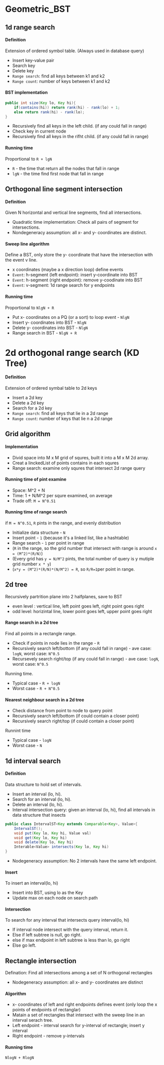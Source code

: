 # Geometric_BST
## 1d range search
#### Definition
Extension of ordered symbol table. (Always used in database query)
- Insert key-value pair
- Search key
- Delete key
- `Range search`: find all keys between k1 and k2
- `Range count`: number of keys between k1 and k2
#### BST implementation
```java
public int size(Key lo, Key hi){
    if(contains(hi)) return rank(hi) - rank(lo) + 1;
    else return rank(hi) - rank(lo);
}
```
- Recursively find all keys in the left child. (if any could fall in range)
- Check key in current node
- Recursively find all keys in the rifht child. (if any could fall in range)
#### Running time
Proportional to `R + lgN`
- `R` - the time that return all the nodes that fall in range
- `lgN` - the time find first node that fall in range

## Orthogonal line segment intersection
#### Definition
Given N horizontal and vertical line segments, find all intersections.
- Quadratic time implementation: Check all pairs of segment for intersections.
- Nondegeneracy assumption: all x- and y- coordinates are distinct.
#### Sweep line algorithm
Define a BST, only store the y- coordinate that have the intersection with the event v line.
- x coordinates (maybe a x direction loop) define events
- `Event`: h-segment (left endpoint): insert y-coordinate into BST
- `Event`: h-segment (right endpoint): remove y-coodinate into BST
- `Event`: v-segment: 1d range search for y endpoints
#### Running time
Proportional to `NlgN + R`
- Put x- coordinates on a PQ (or a sort) to loop event - `NlgN`
- Insert y- coordinates into BST - `NlgN`
- Delete y- coordinates into BST - `NlgN`
- Range search in BST - `NlgN + R`

# 2d orthogonal range search (KD Tree)
#### Definition
Extension of ordered symbal table to 2d keys
- Insert a 2d key
- Delete a 2d key
- Search for a 2d key
- `Range search`: find all keys that lie in a 2d range
- `Range count`: number of keys that lie n a 2d range
## Grid algorithm
#### Implementation
- Divid space into M x M grid of squres, built it into a M x M 2d array.
- Creat a linckedList of points contains in each squres
- Range search: examine only squres that intersect 2d range query
#### Running time of pint examine
- Space: M^2 + N
- Time: 1 + N/M^2 per squre examined, on average
- Trade off: `M = N^0.51`
#### Running time of range search 
if `M = N^0.51`, `R` pints in the range, and evenly distribution
- Initialize data structure - `N`
- Insert point - `1` (because it's a linked list, like a hashtable)
- Range search - `1` per point in range 
- (`R` in the range, so the grid number that intersect with range is around `x = (M^2)*(R/N)`)
- (Every grid has `y = N/M^2` pints, the total number of query is y mutiple grid number `x * y`)
- (`x*y = (M^2)*(R/N)*(N/M^2) = R`, so `R/R=1`per point in range.
## 2d tree 
Recursively partrition plane into 2 halfplanes, save to BST
- even level : vertical line, left point goes left, right point goes right
- odd level: horizintal line, lower point goes left, upper point goes right
#### Range search in a 2d tree
Find all points in a rectangle range.
- Check if points in node lies in the range - `R`
- Recursively search left/bottom (if any could fall in range) - ave case: `logN`, worst case: `N^0.5`
- Recursevely search right/top (if any could fall in range) - ave case: `logN`, worst case: `N^0.5`

Running time.
- Typical case - `R + logN`
- Worst case - `R + N^0.5`
#### Nearest neighbour search in a 2d tree
- Check distance from point to node to query point
- Recursively search left/bottom (if could contain a closer point)
- Recursively search right/top (if could contain a closer point)

Runnint time
- Typical case - `logN`
- Worst case - `N`

## 1d interval search
#### Definition
Data structure to hold set of intervals.
- Insert an interval (lo, hi).
- Search for an interval (lo, hi).
- Delete an interval (lo, hi).
- Interval intersection query: given an interval (lo, hi), find all intervals in data structure that insects
```java
public class IntervalST<Key extends Comparable<Key>, Value>{
    IntervalST();
    void put(Key lo, Key hi, Value val)
    void get(Key lo, Key hi)
    void delete(Key lo, Key hi)
    Interable<Value> intersects(Key lo, Key hi)
}
```
- Nodegeneracy assumption: No 2 intervals have the same left endpoint.

#### Insert
To insert an interval(lo, hi)
- Insert into BST, using lo as the Key
- Update max on each node on search path

#### Intersection
To search for any interval that intersects query interval(lo, hi)
- If interval node intersect with the query interval, return it.
- Else if left subtree is null, go right.
- else if max endpoint in left subtree is less than lo, go right
- Else go left.

## Rectangle intersection
Defination: Find all intersections among a set of N orthogonal rectangles
- Nodegeneracy assumption: all x- and y- coordinates are distinct
#### Algorithm
- x- coordinates of left and right endpoints defines event (only loop the x points of endpoints of rectanglar)
- Matain a set of rectangles that intersect with the sweep line in an interval serach tree.
- Left endpoint - interval search for y-interval of rectangle; insert y interval
- Right endpoint - remove y-intervals

#### Running time
`NlogN + RlogN`
